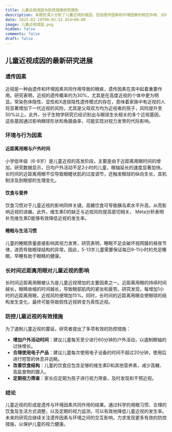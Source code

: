 ```yaml
---
title: 儿童近视成因与防控措施研究报告
description: 本报告深入分析了儿童近视的成因，包括遗传因素和环境因素的相互作用、长时间近距离用眼影响、以及相关的防控措施。结合最新的研究成果，提出了一些有效的预防策略和措施，以期减缓儿童近视的发生率。
date: 2025-02-19T00:03:52.854+08:00
image: 儿童近视成因.png
hidden: false
comments: false
draft: false
---
```


## 儿童近视成因的最新研究进展

### **遗传因素**
近视是一种由遗传和环境因素共同作用导致的眼疾，遗传因素在其中起着重要作用。研究表明，近视的遗传概率约为30%，尤其是在高度近视的个体中更为明显。常染色体隐性、显性和X连锁隐性遗传模式的存在，意味着家族中有近视的人将显著增加下一代近视的风险，尤其是父母双方均为近视者的孩子，风险提升至50%以上。此外，分子生物学研究已经识别出与眼球生长相关的多个近视基因，这些基因通过影响眼球形状和角膜曲率，可能实现对视力发育的代际影响。

### **环境与行为因素**
#### **近距离用眼与户外时间**
小学低年级（6-8岁）是儿童近视的高发阶段，主要是由于近距离用眼时间的增加。研究数据显示，日均户外活动不足2小时的儿童，眼轴延长的速度显著加快。长时间的近距离用眼不仅导致眼睫状肌的过度调节，还触发眼球的纵向生长，其机制涉及到眼部的生理变化。

#### **饮食与营养**
饮食习惯对于儿童近视的影响同样关键。高糖饮食可导致胰岛素水平升高，从而影响近视的进展。此外，维生素D的缺乏与近视风险提高密切相关， Meta分析表明补充维生素D能够有效降低近视的发生率。

#### **睡眠与生活习惯**
儿童的睡眠质量直接影响其视力发育，研究表明，睡眠不足会破坏视网膜的昼夜节律，进而导致眼球结构的异常。因此，5-13岁儿童需要保证每日9-11小时的充足睡眠，早睡有助于眼睛的健康。

### **长时间近距离用眼对儿童近视的影响**
长时间近距离用眼被认为是儿童近视增加的主要因素之一。近距离用眼的持续时间越长，眼睛收缩的时间越长，导致眼部肌肉的紧张和疲劳。研究发现，每增加1小时的近距离用眼，近视风险便增加15%。同时，长时间的近距离用眼会使眼球的结构发生变化，最终可能导致假性近视转变为真性近视。

### **防控儿童近视的有效措施**
为了遏制儿童近视的蔓延，研究者提出了多项有效的防控措施：
- **增加户外活动时间**：建议儿童每天至少进行60分钟的户外活动，以遏制眼轴的过快增长。
- **合理使用电子产品**：建议儿童每次使用电子设备的时间不超过20分钟，使用后进行短暂的休息并远眺。
- **改善饮食结构**：儿童的饮食应包含足够的维生素D和其他营养素，减少高糖、高盐食物的摄入。
- **定期视力筛查**：家长应定期为孩子进行视力筛查，及时发现和干预近视。

### **结论**
儿童近视的形成是遗传与环境因素共同作用的结果。通过科学的用眼习惯、合理的饮食及生活方式调整，以及定期的视力监测，可以有效地降低儿童近视的发生率。未来的研究应继续关注遗传因素与环境之间的交互影响，力求发现更多有效的防控措施，以保护儿童的视力健康。